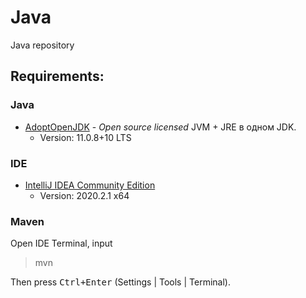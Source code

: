 # Java

Java repository

## Requirements:

### Java
* [AdoptOpenJDK](https://adoptopenjdk.net/releases.html) - *Open source licensed* JVM + JRE в одном JDK.
  *  Version: 11.0.8+10 LTS

### IDE
* [IntelliJ IDEA Community Edition](https://www.jetbrains.com/ru-ru/idea/download/)
  *  Version: 2020.2.1 x64
  
### Maven
Open IDE Terminal, input

> mvn

Then press <kbd>Ctrl+Enter</kbd> (Settings | Tools | Terminal).